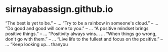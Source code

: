 # sirnayabassign.github.io
“The best is yet to be.” – ...
“Try to be a rainbow in someone's cloud.” – ...
“Do good and good will come to you.” – ...
“A positive mindset brings positive things.” – ...
“Positivity always wins… ...
“When things go wrong, don't go with them.” – ...
“Live life to the fullest and focus on the positive.” – ...
“Keep looking up…
thanyou


